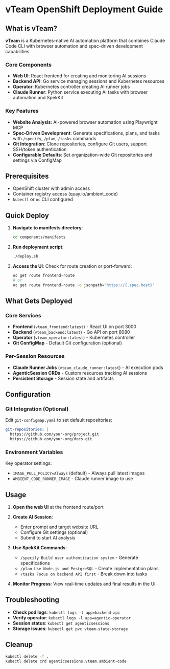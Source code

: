 # vTeam OpenShift Deployment Guide

## What is vTeam?

**vTeam** is a Kubernetes-native AI automation platform that combines Claude Code CLI with browser automation and spec-driven development capabilities.

### Core Components
- **Web UI**: React frontend for creating and monitoring AI sessions
- **Backend API**: Go service managing sessions and Kubernetes resources
- **Operator**: Kubernetes controller creating AI runner jobs
- **Claude Runner**: Python service executing AI tasks with browser automation and SpekKit

### Key Features
- **Website Analysis**: AI-powered browser automation using Playwright MCP
- **Spec-Driven Development**: Generate specifications, plans, and tasks with `/specify`, `/plan`, `/tasks` commands
- **Git Integration**: Clone repositories, configure Git users, support SSH/token authentication
- **Configurable Defaults**: Set organization-wide Git repositories and settings via ConfigMap

## Prerequisites

- OpenShift cluster with admin access
- Container registry access (quay.io/ambient_code)
- `kubectl` or `oc` CLI configured

## Quick Deploy

1. **Navigate to manifests directory**:
   ```bash
   cd components/manifests
   ```

2. **Run deployment script**:
   ```bash
   ./deploy.sh
   ```

3. **Access the UI**: Check for route creation or port-forward:
   ```bash
   oc get route frontend-route
   # or
   oc get route frontend-route -o jsonpath='https://{.spec.host}'
   ```

## What Gets Deployed

### Core Services
- **Frontend** (`vteam_frontend:latest`) - React UI on port 3000
- **Backend** (`vteam_backend:latest`) - Go API on port 8080
- **Operator** (`vteam_operator:latest`) - Kubernetes controller
- **Git ConfigMap** - Default Git configuration (optional)

### Per-Session Resources
- **Claude Runner Jobs** (`vteam_claude_runner:latest`) - AI execution pods
- **AgenticSession CRDs** - Custom resources tracking AI sessions
- **Persistent Storage** - Session state and artifacts

## Configuration

### Git Integration (Optional)
Edit `git-configmap.yaml` to set default repositories:
```yaml
git-repositories: |
  https://github.com/your-org/project.git
  https://github.com/your-org/docs.git
```

### Environment Variables
Key operator settings:
- `IMAGE_PULL_POLICY=Always` (default) - Always pull latest images
- `AMBIENT_CODE_RUNNER_IMAGE` - Claude runner image to use

## Usage

1. **Open the web UI** at the frontend route/port
2. **Create AI Session**:
   - Enter prompt and target website URL
   - Configure Git settings (optional)
   - Submit to start AI analysis

3. **Use SpekKit Commands**:
   - `/specify Build user authentication system` - Generate specifications
   - `/plan Use Node.js and PostgreSQL` - Create implementation plans
   - `/tasks Focus on backend API first` - Break down into tasks

4. **Monitor Progress**: View real-time updates and final results in the UI

## Troubleshooting

- **Check pod logs**: `kubectl logs -l app=backend-api`
- **Verify operator**: `kubectl logs -l app=agentic-operator`
- **Session status**: `kubectl get agenticsessions`
- **Storage issues**: `kubectl get pvc vteam-state-storage`

## Cleanup

```bash
kubectl delete -f .
kubectl delete crd agenticsessions.vteam.ambient-code
```
